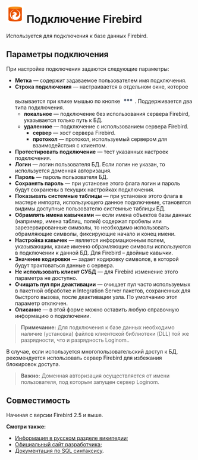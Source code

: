 # ![](../../../images/icons/vendors/fbunidacdbconnection.svg) Подключение Firebird

Используется для подключения к базе данных Firebird.

## Параметры подключения

При настройке подключения задаются следующие параметры:

* **Метка** — содержит задаваемое пользователем имя подключения.
* **Строка подключения** — настраивается в отдельном окне, которое вызывается при клике мышью по кнопке ![](../../../media/app/icons/toolbar-18/browse.svg). Поддерживается два типа подключения.
  * **локальное** — подключение без использования сервера Firebird, указывается только путь к БД.
  * **удаленное** — подключение с использованием сервера Firebird.
    * **сервер** — хост сервера Firebird.
    * **протокол** — протокол, используемый сервером для взаимодействия с клиентом.
* **Протестировать подключение** — тест указанных настроек подключения.
* **Логин** — логин пользователя БД. Если логин не указан, то используется доменная авторизация.
* **Пароль** — пароль пользователя БД.
* **Сохранять пароль** — при установке этого флага логин и пароль будут сохранены в текущих настройках подключения.
* **Показывать системные таблицы** — при установке этого флага в мастере импорта, использующего данное подключение, становятся видимы доступные пользователю системные таблицы БД.
* **Обрамлять имена кавычками** — если имена объектов базы данных (например, имена таблиц, полей) содержат пробелы или зарезервированные символы, то необходимо использовать обрамляющие символы, фиксирующие начало и конец имени.
* **Настройка кавычек** — является информационным полем, указывающим, какие именно обрамляющие символы используются в подключении к данной БД. Для Firebird – двойные кавычки.
* **Значение кодировки** — задает кодировку символов, в которой будут трактоваться данные с сервера.
* **Не использовать клиент СУБД** —  для Firebird изменение этого параметра не доступно.
* **Очищать пул при деактивации** — очищает пул часто используемых в пакетной обработке и Integration Server пакетов, сохраненных для быстрого вызова, после деактивации узла. По умолчанию этот параметр отключен.
* **Описание** — в этой форме можно оставить любую справочную информацию о подключении.

> **Примечание:** Для подключения ​к базе данных необходимо наличие (установка) файлов клиентской библиотеки (DLL) той же разрядности, что и разрядность Loginom..

В случае, если используется многопользовательский доступ к БД, рекомендуется использовать сервер Firebird для избежания блокировок доступа.

> **Важно:** Доменная авторизация осуществляется от имени пользователя, под которым запущен сервер Loginom. 

## Совместимость

Начиная с версии Firebird 2.5 и выше.

**Смотри также:**

* [Информация в русском разделе википедии](https://ru.wikipedia.org/wiki/Firebird);
* [Официальный сайт разработчика](https://firebirdsql.org/);
* [Документация по SQL синтаксису](https://www.firebirdsql.org/file/documentation/reference_manuals/fblangref25-en/html/fblangref25-dml.html).
